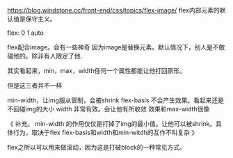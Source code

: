 
https://blog.windstone.cc/front-end/css/topics/flex-image/
flex内部元素的默认值是保守主义。

flex: 0 1 auto

flex配合image。会有一些神奇
因为image是替换元素。默认情况下，别人是不敢碰他的。除非有人限定了他.

其实看起来，min，max，width任何一个属性都能让他打回原形。

但是这三者并不一样

min-width，让img服从管制，会被shrink
flex-basis 不会产生效果。看起来还是不回碰img的大小
width 非常有效。会让他有所收敛 效果和max-width很像

《
补充。
min-width 的作用仅仅是打掉了img的最小值。让他可以被shrink。具体行为，取决于flex
flex-basis和width和min-witdh的互作不叫复杂
》


flex之所以可以用来做滚动，因为这是打破block的一种常见方式。

